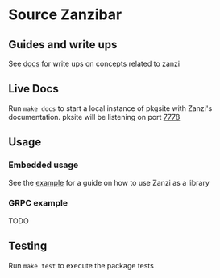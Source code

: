 # Source Zanzibar

## Guides and write ups

See [docs](./docs) for write ups on concepts related to zanzi

## Live Docs

Run `make docs` to start a local instance of pkgsite with Zanzi's documentation.
pksite will be listening on port [7778](http://localhost:7778/github.com/sourcenetwork/zanzi)

## Usage

### Embedded usage

See the [example](example/embedded/main.go) for a guide on how to use Zanzi as a library

### GRPC example

TODO

## Testing

Run `make test` to execute the package tests
